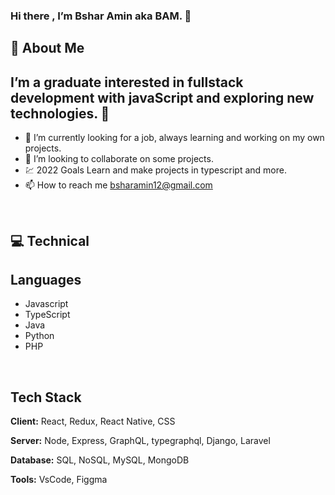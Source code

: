 ### Hi there , I’m  Bshar Amin aka BAM. 👋 


## 🚀 About Me

##  I’m a graduate interested in fullstack development with javaScript and exploring new technologies. 👀

- 🌱 I’m currently looking for a job, always learning and working on my own projects.
- 💞️ I’m looking to collaborate on some projects.
- :chart: 2022 Goals Learn and make projects in typescript and more.
- 📫 How to reach me bsharamin12@gmail.com

<br />

## :computer: Technical
## Languages

* Javascript 
* TypeScript 
* Java 
* Python
* PHP

<br/>

## Tech Stack

**Client:** React, Redux, React Native, CSS

**Server:** Node, Express, GraphQL, typegraphql, Django, Laravel

**Database:** SQL, NoSQL, MySQL, MongoDB

**Tools:** VsCode, Figgma
